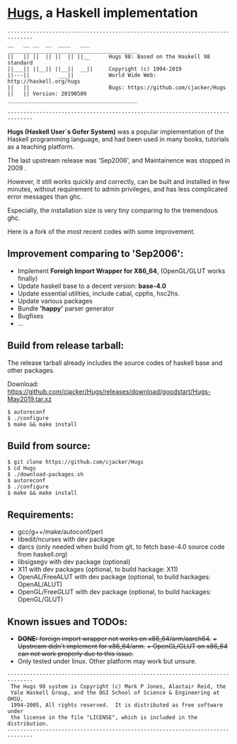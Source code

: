 # [Hugs](https://www.haskell.org/hugs/), a Haskell implementation

```text
------------------------------------------------------------------------------
__   __ __  __  ____   ___      _________________________________________
||   || ||  || ||  || ||__      Hugs 98: Based on the Haskell 98 standard
||___|| ||__|| ||__||  __||     Copyright (c) 1994-2019
||---||         ___||           World Wide Web: http://haskell.org/hugs
||   ||                         Bugs: https://github.com/cjacker/Hugs
||   || Version: 20190509       _________________________________________

------------------------------------------------------------------------------
```

**Hugs (Haskell User´s Gofer System)** was a popular implementation of the Haskell programming language, and had
been used in many books, tutorials as a teaching platform.

The last upstream release was 'Sep2006', and Maintainence was stopped in 2009 .

However, it still works quickly and correctly, can be built and installed in few minutes, without requirement to admin privileges, and has less complicated error messages than ghc. 

Especially, the installation size is very tiny comparing to the tremendous ghc.

Here is a fork of the most recent codes with some improvement.

## Improvement comparing to 'Sep2006':
* Implement **Foreigh Import Wrapper for X86_64**, (OpenGL/GLUT works finally)
* Update haskell base to a decent version: **base-4.0**
* Update essential utilities, include cabal, cpphs, hsc2hs.
* Update various packages
* Bundle **'happy'** parser generator
* Bugfixes
* ...

## Build from release tarball:
The release tarball already includes the source codes of haskell base and other packages.

Download: https://github.com/cjacker/Hugs/releases/download/goodstart/Hugs-May2019.tar.xz

```console
$ autoreconf
$ ./configure 
$ make && make install
```

## Build from source:
```console
$ git clone https://github.com/cjacker/Hugs
$ cd Hugs
$ ./download-packages.sh
$ autoreconf
$ ./configure 
$ make && make install
```

## Requirements:
* gcc/g++/make/autoconf/perl
* libedit/ncurses with dev package
* darcs (only needed when build from git, to fetch base-4.0 source code from haskell.org)
* libsigsegv with dev package (optional)
* X11 with dev packages (optional, to build hackage: X11)
* OpenAL/FreeALUT with dev package (optional, to build hackages: OpenAL/ALUT)
* OpenGL/FreeGLUT with dev package (optional, to build hackages: OpenGL/GLUT)

## Known issues and TODOs:
* ~~**DONE:** foreign import wrapper not works on x86_64/arm/aarch64.~~
  ~~+ Upstream didn't implement for x86_64/arm.~~
  ~~+ OpenGL/GLUT on x86_64 can not work properly due to this issue.~~
* Only tested under linux. Other platform may work but unsure.

```text
------------------------------------------------------------------------------
 The Hugs 98 system is Copyright (c) Mark P Jones, Alastair Reid, the
 Yale Haskell Group, and the OGI School of Science & Engineering at OHSU,
 1994-2005, All rights reserved.  It is distributed as free software under
 the license in the file "LICENSE", which is included in the distribution.
------------------------------------------------------------------------------
```

